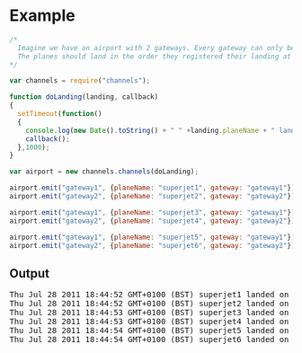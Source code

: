 # Example

```js
/*
  Imagine we have an airport with 2 gateways. Every gateway can only be used by one plane at the same time. 
  The planes should land in the order they registered their landing at the airport
*/

var channels = require("channels");

function doLanding(landing, callback)
{
  setTimeout(function()
  {
    console.log(new Date().toString() + " " +landing.planeName + " landed on " + landing.gateway);
    callback();
  },1000);
}

var airport = new channels.channels(doLanding);

airport.emit("gateway1", {planeName: "superjet1", gateway: "gateway1"});
airport.emit("gateway2", {planeName: "superjet2", gateway: "gateway2"});

airport.emit("gateway1", {planeName: "superjet3", gateway: "gateway1"});
airport.emit("gateway2", {planeName: "superjet4", gateway: "gateway2"});

airport.emit("gateway1", {planeName: "superjet5", gateway: "gateway1"});
airport.emit("gateway2", {planeName: "superjet6", gateway: "gateway2"});
```
## Output

<pre>
Thu Jul 28 2011 18:44:52 GMT+0100 (BST) superjet1 landed on gateway1
Thu Jul 28 2011 18:44:52 GMT+0100 (BST) superjet2 landed on gateway2
Thu Jul 28 2011 18:44:53 GMT+0100 (BST) superjet3 landed on gateway1
Thu Jul 28 2011 18:44:53 GMT+0100 (BST) superjet4 landed on gateway2
Thu Jul 28 2011 18:44:54 GMT+0100 (BST) superjet5 landed on gateway1
Thu Jul 28 2011 18:44:54 GMT+0100 (BST) superjet6 landed on gateway2
</pre>
